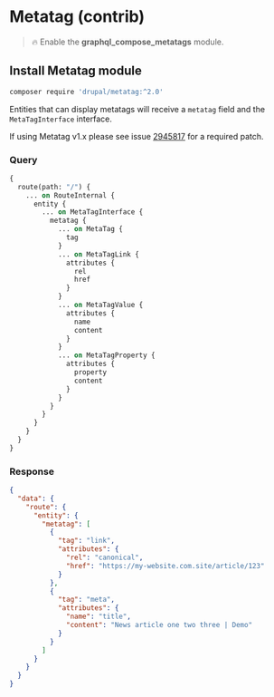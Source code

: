 # Metatag (contrib)

> :fire: Enable the **graphql_compose_metatags** module.

## Install Metatag module

```bash
composer require 'drupal/metatag:^2.0'
```

Entities that can display metatags will receive a `metatag` field and the `MetaTagInterface` interface.

If using Metatag v1.x please see issue [2945817](https://www.drupal.org/project/metatag/issues/2945817) for a required patch.

<!-- tabs:start -->

### **Query**

```graphql
{
  route(path: "/") {
    ... on RouteInternal {
      entity {
        ... on MetaTagInterface {
          metatag {
            ... on MetaTag {
              tag
            }
            ... on MetaTagLink {
              attributes {
                rel
                href
              }
            }
            ... on MetaTagValue {
              attributes {
                name
                content
              }
            }
            ... on MetaTagProperty {
              attributes {
                property
                content
              }
            }
          }
        }
      }
    }
  }
}
```

### **Response**

```json
{
  "data": {
    "route": {
      "entity": {
        "metatag": [
          {
            "tag": "link",
            "attributes": {
              "rel": "canonical",
              "href": "https://my-website.com.site/article/123"
            }
          },
          {
            "tag": "meta",
            "attributes": {
              "name": "title",
              "content": "News article one two three | Demo"
            }
          }
        ]
      }
    }
  }
}
```

<!-- tabs:end -->
